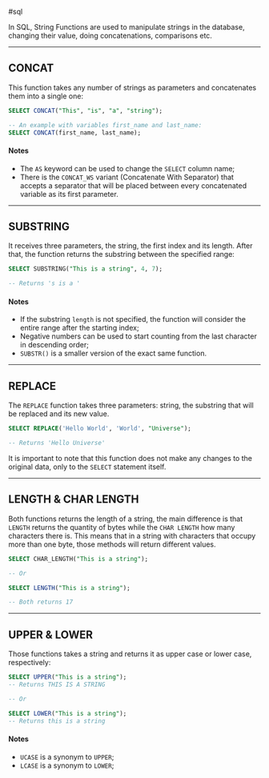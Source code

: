 #sql 

In SQL, String Functions are used to manipulate strings in the database, changing their value, doing concatenations, comparisons etc.

---------------------------

## CONCAT

This function takes any number of strings as parameters and concatenates them into a single one:

```sql
SELECT CONCAT("This", "is", "a", "string");

-- An example with variables first_name and last_name:
SELECT CONCAT(first_name, last_name);
```

#### Notes

 - The `AS` keyword can be used to change the `SELECT` column name;
 - There is the `CONCAT_WS` variant (Concatenate With Separator) that accepts a separator that will be placed between every concatenated variable as its first parameter.

----------------

## SUBSTRING

It receives three parameters, the string, the first index and its length. After that, the function returns the substring between the specified range:

```sql
SELECT SUBSTRING("This is a string", 4, 7);

-- Returns 's is a '
```

#### Notes

- If the substring `length` is not specified, the function will consider the entire range after the starting index;
- Negative numbers can be used to start counting from the last character in descending order;
- `SUBSTR()` is a smaller version of the exact same function.

--------------

## REPLACE

The `REPLACE` function takes three parameters: string, the substring that will be replaced and its new value.

```sql
SELECT REPLACE('Hello World', 'World', "Universe");

-- Returns 'Hello Universe'
```

It is important to note that this function does not make any changes to the original data, only to the `SELECT` statement itself.

---------------

## LENGTH & CHAR LENGTH

Both functions returns the length of a string, the main difference is that `LENGTH` returns the quantity of bytes while the `CHAR LENGTH` how many characters there is. This means that in a string with characters that occupy more than one byte, those methods will return different values.

```sql
SELECT CHAR_LENGTH("This is a string");

-- Or

SELECT LENGTH("This is a string");

-- Both returns 17
```

-------------------------

## UPPER & LOWER

Those functions takes a string and returns it as upper case or lower case, respectively:

```sql
SELECT UPPER("This is a string");
-- Returns THIS IS A STRING

-- Or

SELECT LOWER("This is a string");
-- Returns this is a string
```

#### Notes
 - `UCASE` is a synonym to `UPPER`;
 - `LCASE` is a synonym to `LOWER`;